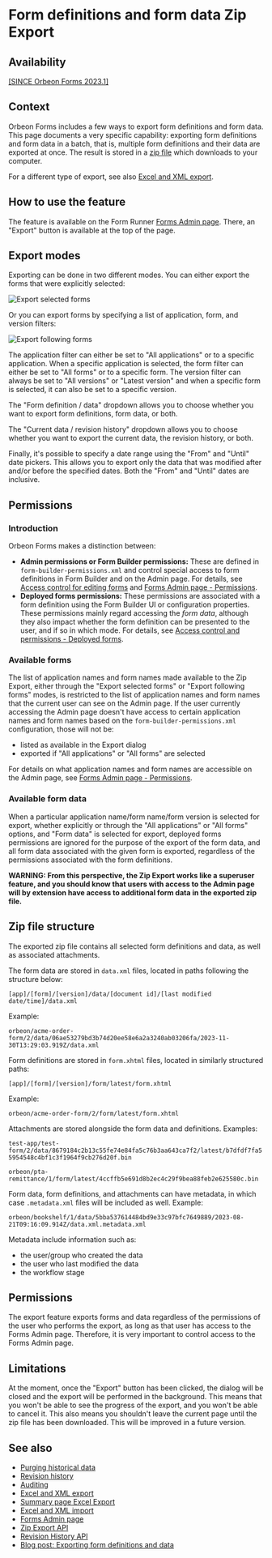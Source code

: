 # Form definitions and form data Zip Export

## Availability

[\[SINCE Orbeon Forms 2023.1\]](/release-notes/orbeon-forms-2023.1.md)

## Context

Orbeon Forms includes a few ways to export form definitions and form data. This page documents a very specific capability: exporting form definitions and form data in a batch, that is, multiple form definitions and their data are exported at once. The result is stored in a [zip file](https://en.wikipedia.org/wiki/ZIP_(file_format)) which downloads to your computer.

For a different type of export, see also [Excel and XML export](excel-xml-export.md).

## How to use the feature

The feature is available on the Form Runner [Forms Admin page](forms-admin-page.md). There, an "Export" button is available at the top of the page.

[//]: # (TODO)
[//]: # (![Export button]&#40;../images/export-button.png&#41;)

## Export modes

Exporting can be done in two different modes. You can either export the forms that were explicitly selected:

![Export selected forms](../images/export-selected-forms.png)

Or you can export forms by specifying a list of application, form, and version filters:

![Export following forms](../images/export-following-forms.png)

The application filter can either be set to "All applications" or to a specific application. When a specific application is selected, the form filter can either be set to "All forms" or to a specific form. The version filter can always be set to "All versions" or "Latest version" and when a specific form is selected, it can also be set to a specific version.

The "Form definition / data" dropdown allows you to choose whether you want to export form definitions, form data, or both.

The "Current data / revision history" dropdown allows you to choose whether you want to export the current data, the revision history, or both.

Finally, it's possible to specify a date range using the "From" and "Until" date pickers. This allows you to export only the data that was modified after and/or before the specified dates. Both the "From" and "Until" dates are inclusive.

## Permissions

### Introduction

Orbeon Forms makes a distinction between:

- __Admin permissions or Form Builder permissions:__ These are defined in `form-builder-permissions.xml` and control special access to form definitions in Form Builder and on the Admin page. For details, see [Access control for editing forms](/form-runner/access-control/editing-forms.md) and [Forms Admin page - Permissions](forms-admin-page.md#permissions).
- __Deployed forms permissions:__ These permissions are associated with a form definition using the Form Builder UI or configuration properties. These permissions mainly regard accessing the *form data*, although they also impact whether the form definition can be presented to the user, and if so in which mode. For details, see [Access control and permissions - Deployed forms](/form-runner/access-control/deployed-forms.md).

### Available forms

The list of application names and form names made available to the Zip Export, either through the "Export selected forms" or "Export following forms" modes, is restricted to the list of application names and form names that the current user can see on the Admin page. If the user currently accessing the Admin page doesn't have access to certain application names and form names based on the `form-builder-permissions.xml` configuration, those will not be:

- listed as available in the Export dialog
- exported if "All applications" or "All forms" are selected
 
For details on what application names and form names are accessible on the Admin page, see [Forms Admin page - Permissions](forms-admin-page.md#permissions).

### Available form data

When a particular application name/form name/form version is selected for export, whether explicitly or through the "All applications" or "All forms" options, and "Form data" is selected for export, deployed forms permissions are ignored for the purpose of the export of the form data, and all form data associated with the given form is exported, regardless of the permissions associated with the form definitions.

__WARNING: From this perspective, the Zip Export works like a superuser feature, and you should know that users with access to the Admin page will by extension have access to additional form data in the exported zip file.__ 

## Zip file structure

The exported zip file contains all selected form definitions and data, as well as associated attachments.

The form data are stored in `data.xml` files, located in paths following the structure below:

`[app]/[form]/[version]/data/[document id]/[last modified date/time]/data.xml`

Example:

`orbeon/acme-order-form/2/data/06ae53279bd3b74d20ee58e6a2a3240ab03206fa/2023-11-30T13:29:03.919Z/data.xml`

Form definitions are stored in `form.xhtml` files, located in similarly structured paths:

`[app]/[form]/[version]/form/latest/form.xhtml`

Example:

`orbeon/acme-order-form/2/form/latest/form.xhtml`

Attachments are stored alongside the form data and definitions. Examples:

`test-app/test-form/2/data/8679184c2b13c55fe74e84fa5c76b3aa643ca7f2/latest/b7dfdf7fa55954548c4bf1c3f1964f9cb276d20f.bin`

`orbeon/pta-remittance/1/form/latest/4ccffb5e691d8b2ec4c29f9bea88feb2e625580c.bin`

Form data, form definitions, and attachments can have metadata, in which case `.metadata.xml` files will be included as well. Example:

`orbeon/bookshelf/1/data/5bba537614484bd9e33c97bfc7649889/2023-08-21T09:16:09.914Z/data.xml.metadata.xml`

Metadata include information such as:

- the user/group who created the data
- the user who last modified the data
- the workflow stage

## Permissions

The export feature exports forms and data regardless of the permissions of the user who performs the export, as long as that user has access to the Forms Admin page. Therefore, it is very important to control access to the Forms Admin page.

## Limitations

At the moment, once the "Export" button has been clicked, the dialog will be closed and the export will be performed in the background. This means that you won't be able to see the progress of the export, and you won't be able to cancel it. This also means you shouldn't leave the current page until the zip file has been downloaded. This will be improved in a future version.

## See also

- [Purging historical data](purging-historical-data.md)
- [Revision history](revision-history.md)
- [Auditing](/form-runner/persistence/auditing.md)
- [Excel and XML export](excel-xml-export.md)
- [Summary page Excel Export](summary-page-export.md)
- [Excel and XML import](excel-xml-import.md)
- [Forms Admin page](forms-admin-page.md)
- [Zip Export API](/form-runner/api/persistence/export-zip.md)
- [Revision History API](/form-runner/api/persistence/revision-history.md)
- [Blog post: Exporting form definitions and data](https://www.orbeon.com/2024/04/form-data-export)